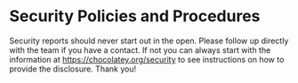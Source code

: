 # Security Policies and Procedures

Security reports should never start out in the open. Please follow up directly
with the team if you have a contact. If not you can always start with the
information at https://chocolatey.org/security to see instructions on how to
provide the disclosure. Thank you!
